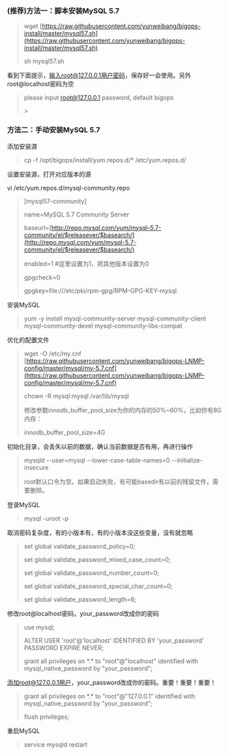 ### \(推荐\)方法一：脚本安装MySQL 5.7

> wget [https://raw.githubusercontent.com/yunweibang/bigops-install/master/mysql57.sh](https://raw.githubusercontent.com/yunweibang/bigops-install/master/mysql57.sh)
>
> sh mysql57.sh

看到下面提示，输入root@127.0.0.1用户密码，保存好一会使用。另外root@localhost密码为空

> please input root@127.0.0.1 password, default bigops
>
> &gt;

### 方法二：手动安装MySQL 5.7

添加安装源

> cp -f /opt/bigops/install/yum.repos.d/\* /etc/yum.repos.d/

设置安装源，打开对应版本的源

vi /etc/yum.repos.d/mysql-community.repo

> \[mysql57-community\]
>
> name=MySQL 5.7 Community Server
>
> baseurl=[http://repo.mysql.com/yum/mysql-5.7-community/el/$releasever/$basearch/](http://repo.mysql.com/yum/mysql-5.7-community/el/$releasever/$basearch/)
>
> enabled=1  \#这里设置为1，把其他版本设置为0
>
> gpgcheck=0
>
> gpgkey=file:///etc/pki/rpm-gpg/RPM-GPG-KEY-mysql

安装MySQL

> yum -y install mysql-community-server mysql-community-client mysql-community-devel mysql-community-libs-compat

优化的配置文件

> wget -O /etc/my.cnf [https://raw.githubusercontent.com/yunweibang/bigops-LNMP-config/master/mysql/my-5.7.cnf](https://raw.githubusercontent.com/yunweibang/bigops-LNMP-config/master/mysql/my-5.7.cnf)
>
> chown -R mysql:mysql /var/lib/mysql
>
> 修改参数innodb\_buffer\_pool\_size为你的内存的50%~60%，比如你有8G内存：
>
> innodb\_buffer\_pool\_size=4G

初始化目录，会丢失以前的数据，确认当前数据是否有用，再进行操作

> mysqld --user=mysql --lower-case-table-names=0 --initialize-insecure
>
> root默认口令为空。如果启动失败，有可能basedir有以前的残留文件，需要删除。

登录MySQL

> mysql -uroot -p

取消密码复杂度，有的小版本有，有的小版本没这些变量，没有就忽略

> set global validate\_password\_policy=0;
>
> set global validate\_password\_mixed\_case\_count=0;
>
> set global validate\_password\_number\_count=0;
>
> set global validate\_password\_special\_char\_count=0;
>
> set global validate\_password\_length=6;

修改root@localhost密码，your\_password改成你的密码

> use mysql;
>
> ALTER USER 'root'@'localhost' IDENTIFIED BY 'your\_password' PASSWORD EXPIRE NEVER;
>
> grant all privileges on \*.\* to "root"@"localhost" identified with mysql\_native\_password by "your\_password";

添加root@127.0.0.1用户，your\_password改成你的密码。重要！重要！重要！

> grant all privileges on \*.\* to "root"@"127.0.0.1" identified with mysql\_native\_password by "your\_password";
>
> flush privileges;

重启MySQL

> service mysqld restart



